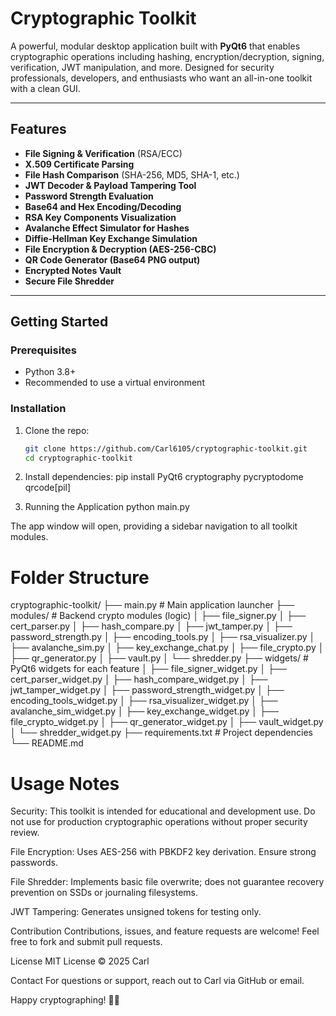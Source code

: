 # Cryptographic Toolkit

A powerful, modular desktop application built with **PyQt6** that enables cryptographic operations including hashing, encryption/decryption, signing, verification, JWT manipulation, and more. Designed for security professionals, developers, and enthusiasts who want an all-in-one toolkit with a clean GUI.

---

## Features

- **File Signing & Verification** (RSA/ECC)
- **X.509 Certificate Parsing**
- **File Hash Comparison** (SHA-256, MD5, SHA-1, etc.)
- **JWT Decoder & Payload Tampering Tool**
- **Password Strength Evaluation**
- **Base64 and Hex Encoding/Decoding**
- **RSA Key Components Visualization**
- **Avalanche Effect Simulator for Hashes**
- **Diffie-Hellman Key Exchange Simulation**
- **File Encryption & Decryption (AES-256-CBC)**
- **QR Code Generator (Base64 PNG output)**
- **Encrypted Notes Vault**
- **Secure File Shredder**

---

## Getting Started

### Prerequisites

- Python 3.8+
- Recommended to use a virtual environment

### Installation

1. Clone the repo:

   ```bash
   git clone https://github.com/Carl6105/cryptographic-toolkit.git
   cd cryptographic-toolkit

2. Install dependencies:
pip install PyQt6 cryptography pycryptodome qrcode[pil]

3. Running the Application
python main.py

The app window will open, providing a sidebar navigation to all toolkit modules.

# Folder Structure
cryptographic-toolkit/
├── main.py                  # Main application launcher
├── modules/                 # Backend crypto modules (logic)
│   ├── file_signer.py
│   ├── cert_parser.py
│   ├── hash_compare.py
│   ├── jwt_tamper.py
│   ├── password_strength.py
│   ├── encoding_tools.py
│   ├── rsa_visualizer.py
│   ├── avalanche_sim.py
│   ├── key_exchange_chat.py
│   ├── file_crypto.py
│   ├── qr_generator.py
│   ├── vault.py
│   └── shredder.py
├── widgets/                 # PyQt6 widgets for each feature
│   ├── file_signer_widget.py
│   ├── cert_parser_widget.py
│   ├── hash_compare_widget.py
│   ├── jwt_tamper_widget.py
│   ├── password_strength_widget.py
│   ├── encoding_tools_widget.py
│   ├── rsa_visualizer_widget.py
│   ├── avalanche_sim_widget.py
│   ├── key_exchange_widget.py
│   ├── file_crypto_widget.py
│   ├── qr_generator_widget.py
│   ├── vault_widget.py
│   └── shredder_widget.py
├── requirements.txt         # Project dependencies
└── README.md

# Usage Notes
Security: This toolkit is intended for educational and development use. Do not use for production cryptographic operations without proper security review.

File Encryption: Uses AES-256 with PBKDF2 key derivation. Ensure strong passwords.

File Shredder: Implements basic file overwrite; does not guarantee recovery prevention on SSDs or journaling filesystems.

JWT Tampering: Generates unsigned tokens for testing only.

Contribution
Contributions, issues, and feature requests are welcome!
Feel free to fork and submit pull requests.

License
MIT License © 2025 Carl

Contact
For questions or support, reach out to Carl via GitHub or email.

Happy cryptographing! 🔐🚀